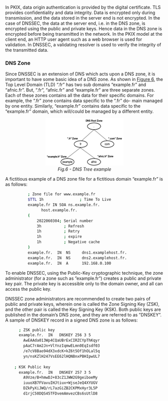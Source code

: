 In PKIX, data origin authentication is provided by the digital certificate. TLS provides confidentiality and data integrity. Data is encrypted only during transmission, and the data stored in the server end is not encrypted. In the case of DNSSEC, the data at the server end, i.e. in the DNS zone, is encrypted using the public and private keys. Hence data in the DNS zone is encrypted before being transmitted in the network. In the PKIX model at the client end, an HTTP user agent such as a web browser is used for validation. In DNSSEC, a validating resolver is used to verify the integrity of the transmitted data.

### DNS Zone

Since DNSSEC is an extension of DNS which acts upon a DNS zone, it is important to have some basic idea of a DNS zone. As shown in [Figure 6](/Figures/DNS-Hierarchy1.png), the Top Level Domain (TLD) “.fr” has two sub domains “example.fr” and “afnic.fr”. But, “.fr”, “afnic.fr” and “example.fr” are three separate zones. Each of these zones contains all the data for their specific domains. For example, the “.fr” zone contains data specific to the “.fr” do- main managed by one entity. Similarly, “example.fr” contains data specific to the “example.fr” domain, which will/could be managed by a different entity. 

<p align="center">
  <img width="250" height="150" src="https://github.com/AFNIC/Mutual-Authentication-via-DANE/blob/main/Figures/DNS-Hierarchy1.png">
  <br>
  <em> Fig.6 - DNS Tree example </em>
</p>

A fictitious example of a DNS zone file for a fictitious domain “example.fr” is as follows:

```sh
          ; Zone file for www.example.fr
          $TTL 1h                ; Time To Live
          example.fr IN SOA ns.example.fr. 
                host.example.fr.
          (
              2022060304; Serial number
              3h          ; Refresh
              1h          ; Retry
              1h          ; expire
              1h          ; Negative cache 
          )
          example.fr.  IN  NS     dns1.examplehost.fr.
          example.fr.  IN  NS     dns2.examplehost.fr.
          example.fr.  IN  A      192.168.0.100
```
To enable DNSSEC, using the Public-Key cryptographic technique, the zone administrator (for a zone such as ”example.fr”) creates a public and private key pair. The private key is accessible only to the domain owner, and all can access the public key. 

DNSSEC zone administrators are recommended to create two pairs of public and private keys, wherein one is called the Zone Signing Key (ZSK), and the other pair is called the Key Signing Key (KSK). Both public keys are published in the domain’s DNS zone, and they are referred to as ”DNSKEY”. A sample of DNSKEY record in a signed DNS zone is as follows:

```sh
      ; ZSK public key
      example.fr.  IN   DNSKEY 256 3 5                          
        AwEAAda013Wp4CQaUBrExCIRZCYpThKqyr   
        pAaC7rAm2Jn+VlYnzIqmwELmn0EqIsdf03
        /e7cV8Bao94dX3xdcK+kZ6t5Of1hOLal5q
        yn/nsKZlH247VsEE62lHQNBnxPBHIpwUL7                             
                                     
    ; KSK Public key
      example.fr.  IN   DNSKEY 257 3 5           
        A9Vze/B+hmwDJ+83cZ1JWW2G9geiboeMy
        iuuoXB7FVavuIHJtiux+WjseJeQ4XYUGV
        DZkPyXiJWQ/rL7azGiZB2CKPMxHyr3L5P      			
        d1rjC50DQS45TFDvemAmvezCBs6sUtlD8
```
